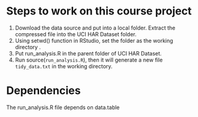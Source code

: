 # Steps to work on this course project

1. Download the data source and put into a local folder. Extract the compressed file into the UCI HAR Dataset folder.
2. Using setwd() function in RStudio, set the folder as the working directory .
3. Put run_analysis.R in the parent folder of UCI HAR Dataset.
4. Run source(`run_analysis.R`), then it will generate a new file `tidy_data.txt` in the working directory.

# Dependencies

The run_analysis.R file depends on data.table